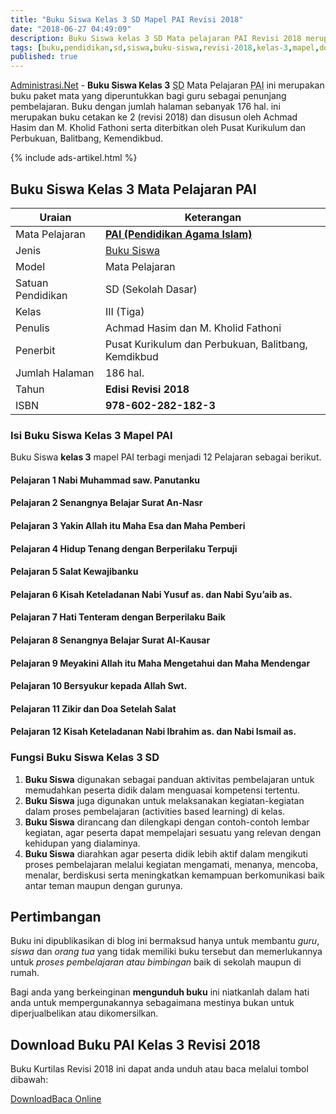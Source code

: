 ```yaml
---
title: "Buku Siswa Kelas 3 SD Mapel PAI Revisi 2018"
date: "2018-06-27 04:49:09"
description: Buku Siswa kelas 3 SD Mata pelajaran PAI Revisi 2018 merupakan buku paket mata pelajaran PAI Pendidikan Agama Islam Kurikulum 2013  cetakan kedua revisi 2018.
tags: [buku,pendidikan,sd,siswa,buku-siswa,revisi-2018,kelas-3,mapel,download]
published: true
---
```



<script type="application/ld+json">
{
  "@context":"http://schema.org",
  "@type":"Book",
  "name" : "{{ page.title }}",
  "author": {
    "@type":"Person",
    "name":"Iba Muhibba dan Lubna Assagaf."
  },
  "url" : "{{ site.url }}{{ page.url }}",
  "workExample" : [{
    "@type": "Book",
    "isbn": "978-602-282-182-3",
    "bookEdition": "Revisi 2018",
    "bookFormat": "http://schema.org/Hardcover",
    "potentialAction":{
    "@type":"ReadAction",
    "target":
      {
        "@type":"EntryPoint",
        "urlTemplate":"{{ site.url }}{{ page.url }}",
        "actionPlatform":[
          "http://schema.org/DesktopWebPlatform",
          "http://schema.org/IOSPlatform",
          "http://schema.org/AndroidPlatform"
        ]
      }
      }
    }
    ]
    }
 
</script>

[Administrasi.Net](/ "Administrasi.Net") - **Buku Siswa Kelas 3** <abbr title="Sekolah Dasar">SD</abbr> Mata Pelajaran <abbr title="Pendidikan Agama Islam">PAI</abbr> ini merupakan buku paket mata yang diperuntukkan bagi guru sebagai penunjang pembelajaran. Buku dengan jumlah halaman sebanyak 176 hal. ini merupakan buku cetakan ke 2 (revisi 2018) dan disusun oleh Achmad Hasim dan M. Kholid Fathoni serta diterbitkan oleh Pusat Kurikulum dan Perbukuan, Balitbang, Kemendikbud. 

{% include ads-artikel.html %}

## Buku Siswa Kelas 3 Mata Pelajaran PAI

|Uraian|Keterangan|
| --- | --- |
|Mata Pelajaran|<a href="/bse/buku-siswa-kelas-3-mapel-pai-kurikulum-2013-revisi-2018" title="Buku Siswa Kelas 3 Mata Pelajaran Pendidikan Agama Islam K13 Revisi 2018"><strong>PAI (Pendidikan Agama Islam)</strong></a>|
|Jenis|<a href="/bse" title="Buku Siswa">Buku Siswa</a>|
|Model|Mata Pelajaran|
|Satuan Pendidikan|SD (Sekolah Dasar)|
|Kelas|III (Tiga)|
|Penulis|Achmad Hasim dan M. Kholid Fathoni|
|Penerbit|Pusat Kurikulum dan Perbukuan, Balitbang, Kemdikbud|
|Jumlah Halaman|186 hal.|
|Tahun|<strong>Edisi Revisi 2018</strong>|
|ISBN|<strong>978-602-282-182-3</strong>|

### Isi Buku Siswa Kelas 3 Mapel PAI
Buku Siswa <b>kelas 3</b> mapel PAI terbagi menjadi 12 Pelajaran sebagai berikut.
#### Pelajaran 1 Nabi Muhammad saw. Panutanku
#### Pelajaran 2 Senangnya Belajar Surat An-Nasr
#### Pelajaran 3 Yakin Allah itu Maha Esa dan Maha Pemberi
#### Pelajaran 4 Hidup Tenang dengan Berperilaku Terpuji
#### Pelajaran 5 Salat Kewajibanku
#### Pelajaran 6 Kisah Keteladanan Nabi Yusuf as. dan Nabi Syu’aib as.
#### Pelajaran 7 Hati Tenteram dengan Berperilaku Baik
#### Pelajaran 8 Senangnya Belajar Surat Al-Kausar
#### Pelajaran 9 Meyakini Allah itu Maha Mengetahui dan Maha Mendengar
#### Pelajaran 10 Bersyukur kepada Allah Swt.
#### Pelajaran 11 Zikir dan Doa Setelah Salat
#### Pelajaran 12 Kisah Keteladanan Nabi Ibrahim as. dan Nabi Ismail as.
  
### Fungsi Buku Siswa Kelas 3 SD
1. **Buku Siswa**  digunakan sebagai panduan aktivitas pembelajaran untuk memudahkan peserta didik dalam menguasai kompetensi tertentu.
2. **Buku Siswa**  juga digunakan untuk melaksanakan kegiatan-kegiatan dalam proses pembelajaran (activities based learning) di kelas.
3. **Buku Siswa** dirancang dan dilengkapi dengan contoh-contoh lembar kegiatan, agar peserta dapat mempelajari sesuatu yang relevan dengan kehidupan yang dialaminya.
4. **Buku Siswa** diarahkan agar peserta didik lebih aktif dalam mengikuti proses pembelajaran melalui kegiatan mengamati, menanya, mencoba, menalar, berdiskusi serta meningkatkan kemampuan berkomunikasi baik antar teman maupun dengan gurunya.


## Pertimbangan
Buku ini dipublikasikan di blog ini bermaksud hanya untuk membantu _guru_, _siswa_ dan _orang tua_ yang tidak memiliki buku tersebut dan memerlukannya untuk *proses pembelajaran atau bimbingan* baik di sekolah maupun di rumah.

Bagi anda yang berkeinginan <b>mengunduh buku</b> ini niatkanlah dalam hati anda untuk mempergunakannya sebagaimana mestinya bukan untuk diperjualbelikan atau dikomersilkan.
  
## Download Buku PAI Kelas 3 Revisi 2018
Buku Kurtilas Revisi 2018 ini dapat anda unduh atau baca melalui tombol dibawah:
<p class="center"><a class="button download" href="https://docs.google.com/uc?export=download&id=1P8dKua9kpI6b0tS2pHi9Zw76fevnGTse" rel="nofollow" target="_blank" title="Download">Download</a><a class="button demo open-dialog" href="https://drive.google.com/file/d/1P8dKua9kpI6b0tS2pHi9Zw76fevnGTse/preview" Title="Baca Online" rel="nofollow">Baca Online</a></p>
